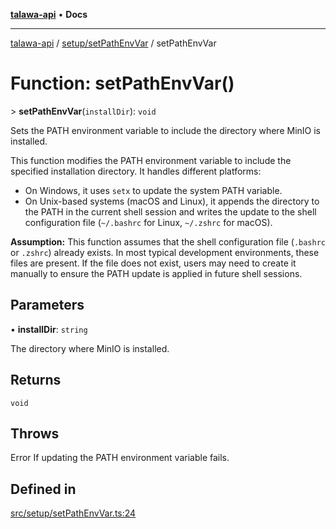 [**talawa-api**](../../../README.md) • **Docs**

***

[talawa-api](../../../modules.md) / [setup/setPathEnvVar](../README.md) / setPathEnvVar

# Function: setPathEnvVar()

\> **setPathEnvVar**(`installDir`): `void`

Sets the PATH environment variable to include the directory where MinIO is installed.

This function modifies the PATH environment variable to include the specified installation directory.
It handles different platforms:
- On Windows, it uses `setx` to update the system PATH variable.
- On Unix-based systems (macOS and Linux), it appends the directory to the PATH in the current shell session
  and writes the update to the shell configuration file (`~/.bashrc` for Linux, `~/.zshrc` for macOS).

**Assumption:**
This function assumes that the shell configuration file (`.bashrc` or `.zshrc`) already exists. In most typical
development environments, these files are present. If the file does not exist, users may need to create it manually
to ensure the PATH update is applied in future shell sessions.

## Parameters

• **installDir**: `string`

The directory where MinIO is installed.

## Returns

`void`

## Throws

Error If updating the PATH environment variable fails.

## Defined in

[src/setup/setPathEnvVar.ts:24](https://github.com/PalisadoesFoundation/talawa-api/blob/790ab2939a7c80eb0ff31afd318f8889a001f225/src/setup/setPathEnvVar.ts#L24)
